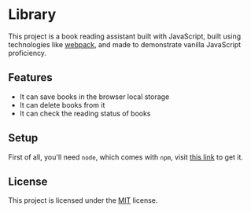 # Library

This project is a book reading assistant built with JavaScript, built using
technologies like [webpack](https://webpack.js.org/), and made to demonstrate
vanilla JavaScript proficiency.

## Features

- It can save books in the browser local storage
- It can delete books from it
- It can check the reading status of books

## Setup

First of all, you'll need `node`, which comes with `npm`, visit
[this link](https://nodejs.org/es/download/) to get it.

## License

This project is licensed under the [MIT](https://github.com/santiago-rodrig/library/blob/master/LICENSE) license.

